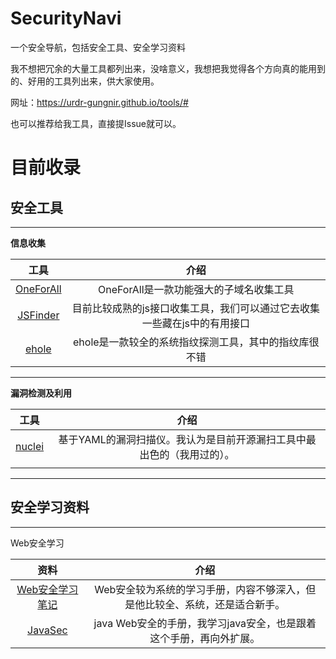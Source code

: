 # SecurityNavi

一个安全导航，包括安全工具、安全学习资料

我不想把冗余的大量工具都列出来，没啥意义，我想把我觉得各个方向真的能用到的、好用的工具列出来，供大家使用。

网址：https://urdr-gungnir.github.io/tools/#

也可以推荐给我工具，直接提Issue就可以。

# 目前收录

## 安全工具

---

**信息收集**

|                        工具                         |                             介绍                             |
| :-------------------------------------------------: | :----------------------------------------------------------: |
| [OneForAll](https://github.com/shmilylty/OneForAll) |           OneForAll是一款功能强大的子域名收集工具            |
|  [JSFinder](https://github.com/Threezh1/JSFinder)   | 目前比较成熟的js接口收集工具，我们可以通过它去收集一些藏在js中的有用接口 |
| [ehole](https://github.com/EdgeSecurityTeam/EHole)  |    ehole是一款较全的系统指纹探测工具，其中的指纹库很不错     |

---

**漏洞检测及利用**

|                         工具                         |                             介绍                             |
| :--------------------------------------------------: | :----------------------------------------------------------: |
| [nuclei](https://github.com/projectdiscovery/nuclei) | 基于YAML的漏洞扫描仪。我认为是目前开源漏扫工具中最出色的（我用过的）。 |
|                                                      |                                                              |

---

## 安全学习资料

---

Web安全学习

|                            资料                             |                             介绍                             |
| :---------------------------------------------------------: | :----------------------------------------------------------: |
| [Web安全学习笔记](https://websec.readthedocs.io/zh/latest/) | Web安全较为系统的学习手册，内容不够深入，但是他比较全、系统，还是适合新手。 |
|               [JavaSec](https://javasec.org/)               | java Web安全的手册，我学习java安全，也是跟着这个手册，再向外扩展。 |

